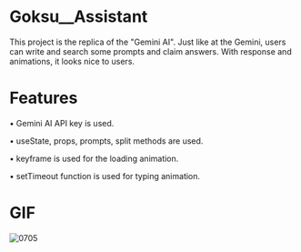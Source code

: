 # Goksu__Assistant

This project is the replica of the "Gemini AI". Just like at the Gemini, users can write and search some prompts and claim answers. With response and animations, it looks nice to users.

# Features

• Gemini AI API key is used.

• useState, props, prompts, split methods are used.

• keyframe is used for the loading animation.

• setTimeout function is used for typing animation.

# GIF

![0705](https://github.com/keremsakarya/Goksu__Assistant/assets/164352221/8ff88ba3-7c62-4496-8c3f-1af0c69e3a77)
